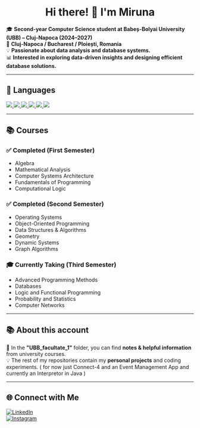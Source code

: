 <h1 align="center">Hi there! 👋 I'm Miruna</h1>

🎓 **Second-year Computer Science student at Babeș-Bolyai University (UBB) – Cluj-Napoca (2024–2027)**  
📍 **Cluj-Napoca / Bucharest / Ploiești, Romania**  
💡 **Passionate about data analysis and database systems.**  
📊 **Interested in exploring data-driven insights and designing efficient database solutions.**

---

## 🚀 Languages
<p align="left">
  <a href="https://en.wikipedia.org/wiki/Assembly_language">
    <img src="https://img.shields.io/badge/Assembly-525252?style=for-the-badge&logo=assembly&logoColor=white"/>
  </a>
  <a href="https://en.wikipedia.org/wiki/C_(programming_language)">
    <img src="https://img.shields.io/badge/C-00599C?style=for-the-badge&logo=c&logoColor=white"/>
  </a>
  <a href="https://isocpp.org/">
    <img src="https://img.shields.io/badge/C++-00599C?style=for-the-badge&logo=c%2B%2B&logoColor=white"/>
  </a>
  <a href="https://www.python.org/">
    <img src="https://img.shields.io/badge/Python-3776AB?style=for-the-badge&logo=python&logoColor=white"/>
  </a>
  <a href="https://www.java.com/">
    <img src="https://img.shields.io/badge/Java-007396?style=for-the-badge&logo=openjdk&logoColor=white"/>
  </a>
  <a href="https://en.wikipedia.org/wiki/SQL">
    <img src="https://img.shields.io/badge/SQL-4479A1?style=for-the-badge&logo=postgresql&logoColor=white"/>
  </a>
</p>


---
## 📚 Courses  
### ✅ **Completed (First Semester)**
- Algebra  
- Mathematical Analysis  
- Computer Systems Architecture  
- Fundamentals of Programming  
- Computational Logic  


### ✅ **Completed (Second Semester)**
- Operating Systems  
- Object-Oriented Programming  
- Data Structures & Algorithms  
- Geometry  
- Dynamic Systems  
- Graph Algorithms

### 🎓 **Currently Taking (Third Semester)**
- Advanced Programming Methods  
- Databases  
- Logic and Functional Programming  
- Probability and Statistics  
- Computer Networks
---

## 📚 About this account
📂 In the **"UBB_facultate_1"** folder, you can find **notes & helpful information** from university courses.  
💡 The rest of my repositories contain my **personal projects** and coding experiments. ( for now just Connect-4 and an Event Management App and currently an Interpretor in Java )

---

## 🌐 Connect with Me
[![LinkedIn](https://img.shields.io/badge/LinkedIn-0077B5?style=for-the-badge&logo=linkedin&logoColor=white)](https://www.linkedin.com/in/miruna-andreea-ilie-4a130b294/)  
[![Instagram](https://img.shields.io/badge/Instagram-E4405F?style=for-the-badge&logo=instagram&logoColor=white)](https://www.instagram.com/iliemiruna13/)

